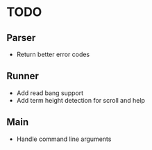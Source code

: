 # TODO

## Parser
- Return better error codes

## Runner
- Add read bang support
- Add term height detection for scroll and help

## Main
- Handle command line arguments
